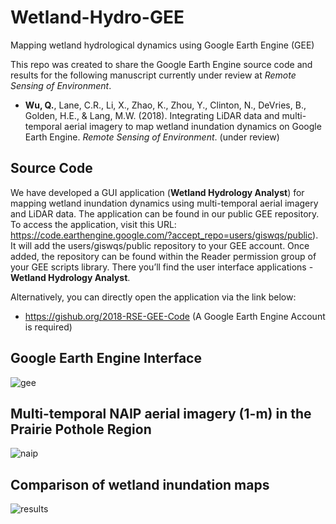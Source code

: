 # Wetland-Hydro-GEE
Mapping wetland hydrological dynamics using Google Earth Engine (GEE)

This repo was created to share the Google Earth Engine source code and results for the following manuscript currently under review at *Remote Sensing of Environment*. 

* **Wu, Q.**, Lane, C.R., Li, X., Zhao, K., Zhou, Y., Clinton, N., DeVries, B., Golden, H.E., & Lang, M.W. (2018). Integrating LiDAR data and multi-temporal aerial imagery to map wetland inundation dynamics on Google Earth Engine. *Remote Sensing of Environment*. (under review)

## Source Code

We have developed a GUI application (**Wetland Hydrology Analyst**) for mapping wetland inundation dynamics using multi-temporal aerial imagery and LiDAR data. The application can be found in our public GEE repository. To access the application, visit this URL: https://code.earthengine.google.com/?accept_repo=users/giswqs/public). It will add the users/giswqs/public repository to your GEE account. Once added, the repository can be found within the Reader permission group of your GEE scripts library. There you’ll find the user interface applications - **Wetland Hydrology Analyst**.

Alternatively, you can directly open the application via the link below: 
* https://gishub.org/2018-RSE-GEE-Code (A Google Earth Engine Account is required)


## Google Earth Engine Interface
![gee](https://wetlands.io/file/images/gee.png)

## Multi-temporal NAIP aerial imagery (1-m) in the Prairie Pothole Region
![naip](https://wetlands.io/file/images/gee-naip.png)

## Comparison of wetland inundation maps
![results](https://wetlands.io/file/images/gee-results.png)
